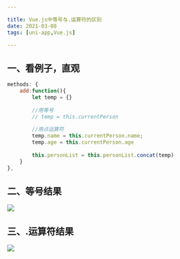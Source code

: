 ```yaml
---

title: Vue.js中等号与.运算符的区别
date: 2021-03-08
tags: [uni-app,Vue.js]

---
```


## 一、看例子，直观

```javascript
methods: {
    add:function(){
        let temp = {}
        
        //用等号
        // temp = this.currentPerson
        
        //用点运算符
        temp.name = this.currentPerson.name;
        temp.age = this.currentPerson.age
        
        this.personList = this.personList.concat(temp)
    }
},
```

## 二、等号结果

![](https://gitee.com/qiebzps/pic/raw/master/img/20210309001531.gif#alt=%E7%AD%89%E5%8F%B7%E7%BB%93%E6%9E%9C)


## 三、.运算符结果

![](https://gitee.com/qiebzps/pic/raw/master/img/20210309001826.gif#alt=.%E8%BF%90%E7%AE%97%E7%AC%A6%E7%BB%93%E6%9E%9C)
